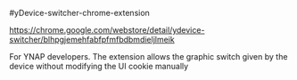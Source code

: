 #yDevice-switcher-chrome-extension

https://chrome.google.com/webstore/detail/ydevice-switcher/blhpgjemehfabfpfmfbdbmdieljlmeik

For YNAP developers.
The extension allows the graphic switch given by the device without modifying the UI cookie manually
